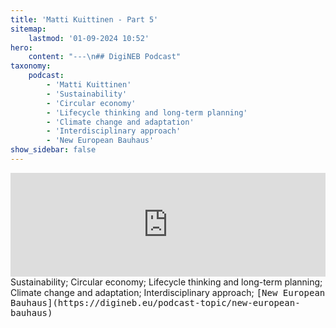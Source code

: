 ```yaml
---
title: 'Matti Kuittinen - Part 5'
sitemap:
    lastmod: '01-09-2024 10:52'
hero:
    content: "---\n## DigiNEB Podcast"
taxonomy:
    podcast:
        - 'Matti Kuittinen'
        - 'Sustainability'
        - 'Circular economy'
        - 'Lifecycle thinking and long-term planning'
        - 'Climate change and adaptation'
        - 'Interdisciplinary approach'
        - 'New European Bauhaus'
show_sidebar: false
---
```


<iframe width="100%" height="166" scrolling="no" frameborder="no" allow="autoplay" src="https://w.soundcloud.com/player/?url=https%3A//api.soundcloud.com/tracks/1908125864&color=%234b4815&auto_play=false&hide_related=false&show_comments=true&show_user=true&show_reposts=false&show_teaser=false"></iframe>
Sustainability;
Circular economy;
Lifecycle thinking and long-term planning;
Climate change and adaptation;
Interdisciplinary approach;
<kbd>[New European Bauhaus](https://digineb.eu/podcast-topic/new-european-bauhaus)</kbd>